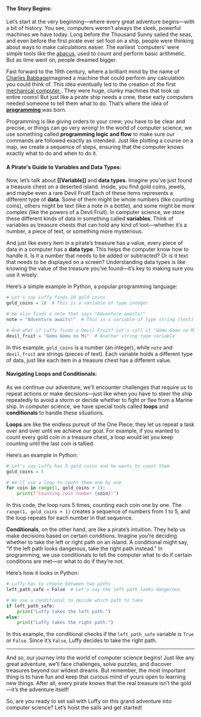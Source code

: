 
#### The Story Begins:

Let’s start at the very beginning—where every great adventure begins—with a bit of history. You see, computers weren’t always the sleek, powerful machines we have today. Long before the Thousand Sunny sailed the seas, and even before the first pirate ever set foot on a ship, people were thinking about ways to make calculations easier. The earliest ‘computers’ were simple tools like the [abacus](https://en.wikipedia.org/wiki/Abacus), used to count and perform basic arithmetic. But as time went on, people dreamed bigger.

Fast forward to the 19th century, where a brilliant mind by the name of [Charles Babbage](https://en.wikipedia.org/wiki/Charles_Babbage)imagined a machine that could perform any calculation you could think of. This idea eventually led to the creation of the first [mechanical computer ](https://en.wikipedia.org/wiki/Mechanical_computer). They were huge, clunky machines that took up entire rooms! But just like a pirate ship needs a crew, these early computers needed someone to tell them what to do. That’s where the idea of **[programming ](https://en.wikipedia.org/wiki/Computer_programming)** was born.

Programming is like giving orders to your crew; you have to be clear and precise, or things can go very wrong! In the world of computer science, we use something called **programming logic and flow** to make sure our commands are followed exactly as intended. Just like plotting a course on a map, we create a sequence of steps, ensuring that the computer knows exactly what to do and when to do it.

#### A Pirate's Guide to Variables and Data Types:

Now, let’s talk about **[[Variable]]** and **data types**. Imagine you’ve just found a treasure chest on a deserted island. Inside, you find gold coins, jewels, and maybe even a rare Devil Fruit! Each of these items represents a different type of **data**. Some of them might be whole numbers (like counting coins), others might be text (like a note in a bottle), and some might be more complex (like the powers of a Devil Fruit). In computer science, we store these different kinds of data in something called **variables**. Think of variables as treasure chests that can hold any kind of loot—whether it’s a number, a piece of text, or something more mysterious.

And just like every item in a pirate’s treasure has a value, every piece of data in a computer has a **data type**. This helps the computer know how to handle it. Is it a number that needs to be added or subtracted? Or is it text that needs to be displayed on a screen? Understanding data types is like knowing the value of the treasure you’ve found—it’s key to making sure you use it wisely.

Here’s a simple example in Python, a popular programming language:

```python
# Let's say Luffy finds 10 gold coins
gold_coins = 10  # This is a variable of type integer

# He also finds a note that says "Adventure awaits!"
note = "Adventure awaits!"  # This is a variable of type string (text)

# And what if Luffy finds a Devil Fruit? Let's call it "Gomu Gomu no Mi"
devil_fruit = "Gomu Gomu no Mi"  # Another string type variable
```

In this example, `gold_coins` is a number (an integer), while `note` and `devil_fruit` are strings (pieces of text). Each variable holds a different type of data, just like each item in a treasure chest has a different value.



#### Navigating Loops and Conditionals:

As we continue our adventure, we’ll encounter challenges that require us to repeat actions or make decisions—just like when you have to steer the ship repeatedly to avoid a storm or decide whether to fight or flee from a Marine ship. In computer science, we have special tools called **loops** and **conditionals** to handle these situations.

**Loops** are like the endless pursuit of the One Piece; they let us repeat a task over and over until we achieve our goal. For example, if you wanted to count every gold coin in a treasure chest, a loop would let you keep counting until the last coin is tallied.

Here’s an example in Python:

```python
# Let's say Luffy has 5 gold coins and he wants to count them
gold_coins = 5

# We'll use a loop to count them one by one
for coin in range(1, gold_coins + 1):
    print(f"Counting coin number {coin}!")
```

In this code, the loop runs 5 times, counting each coin one by one. The `range(1, gold_coins + 1)` creates a sequence of numbers from 1 to 5, and the loop repeats for each number in that sequence.

**Conditionals**, on the other hand, are like a pirate’s intuition. They help us make decisions based on certain conditions. Imagine you’re deciding whether to take the left or right path on an island. A conditional might say, “If the left path looks dangerous, take the right path instead.” In programming, we use conditionals to tell the computer what to do if certain conditions are met—or what to do if they’re not.

Here’s how it looks in Python:

```python
# Luffy has to choose between two paths
left_path_safe = False  # Let's say the left path looks dangerous

# We use a conditional to decide which path to take
if left_path_safe:
    print("Luffy takes the left path.")
else:
    print("Luffy takes the right path.")
```

In this example, the conditional checks if the `left_path_safe` variable is `True` or `False`. Since it’s `False`, Luffy decides to take the right path.

---

And so, our journey into the world of computer science begins! Just like any great adventure, we’ll face challenges, solve puzzles, and discover treasures beyond our wildest dreams. But remember, the most important thing is to have fun and keep that curious mind of yours open to learning new things. After all, every pirate knows that the real treasure isn’t the gold—it’s the adventure itself!

So, are you ready to set sail with Luffy on this grand adventure into computer science? Let’s hoist the sails and get started!